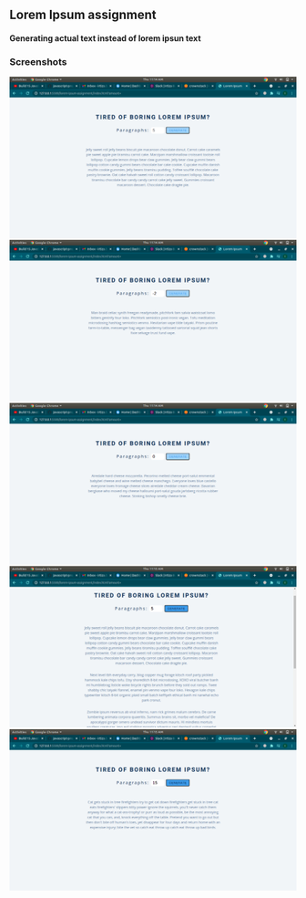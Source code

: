 ## Lorem Ipsum assignment

#### Generating actual text instead of lorem ipsun text

### Screenshots

![](img/ss1.png)
![](img/ss2.png)
![](img/ss3.png)
![](img/ss4.png)
![](img/ss5.png)